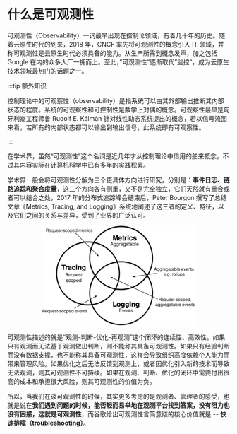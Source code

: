 # 什么是可观测性

可观测性（Observability）一词最早出现在控制论领域，有着几十年的历史。随着云原生时代的到来，2018 年，CNCF 率先将可观测性的概念引入 IT 领域，并称可观测性是云原生时代必须具备的能力。从生产所需到概念发声，加之包括 Google 在内的众多大厂一拥而上。至此，”可观测性“逐渐取代”监控“，成为云原生技术领域最热门的话题之一。

:::tip 额外知识

控制理论中的可观察性（observability）是指系统可以由其外部输出推断其内部状态的程度。系统的可观察性和可控制性是数学上对偶的概念。可观察性最早是匈牙利裔工程师鲁 Rudolf E. Kálmán 针对线性动态系统提出的概念，若以信号流图来看，若所有的内部状态都可以输出到输出信号，此系统即有可观察性。

:::

在学术界，虽然“可观测性”这个名词是近几年才从控制理论中借用的舶来概念，不过其内容实际在计算机科学中已有多年的实践积累。

学术界一般会将可观测性分解为三个更具体方向进行研究，分别是：**事件日志、链路追踪和聚合度量**，这三个方向各有侧重，又不是完全独立，它们天然就有重合或者可以结合之处，2017 年的分布式追踪峰会结束后，Peter Bourgon 撰写了总结文章《Metrics, Tracing, and Logging》系统地阐述了这三者的定义、特征，以及它们之间的关系与差异，受到了业界的广泛认可。

<div  align="center">
	<img src="../assets/observability.png" width = "350"  align=center />
</div>

可观测性描述的就是“观测-判断-优化-再观测”这个闭环的连续性、高效性。如果只有观测而无法基于观测做出判断，则不能称其具备可观测性。如果只有经验判断而没有数据支撑，也不能称其具备可观测性，这样会导致组织高度依赖个人能力而带来管理风险。如果优化之后无法反馈到观测上，或者因优化引入新的技术而导致无法观测，则其可观测性不可持续。如果在观测、判断、优化的闭环中需要付出很高的成本和承担很大风险，则其可观测性的价值为负。

所以，当我们在谈可观测性的时候，其实更多考虑的是观测者、管理者的感受，也就是说在**我们遇到问题的时候，能否轻而易举地在观测平台找到答案，没有阻力也没有困惑，这就是可观测性**，而谷歌给出可观测性言简意赅的核心价值就是 -- **快速排障（troubleshooting）**。